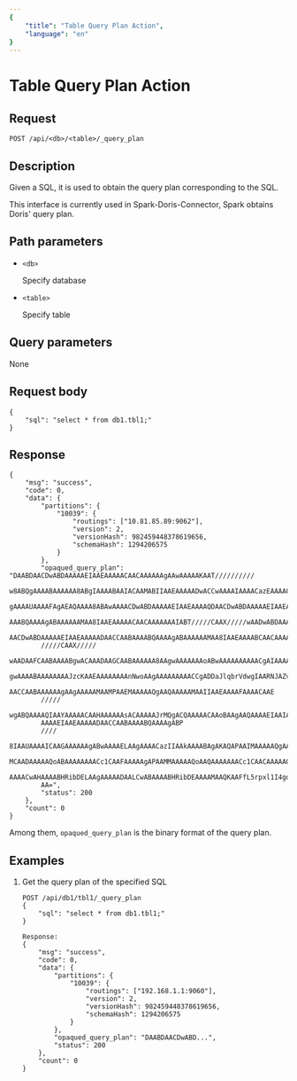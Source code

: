 ```yaml
---
{
    "title": "Table Query Plan Action",
    "language": "en"
}
---
```


<!-- 
Licensed to the Apache Software Foundation (ASF) under one
or more contributor license agreements.  See the NOTICE file
distributed with this work for additional information
regarding copyright ownership.  The ASF licenses this file
to you under the Apache License, Version 2.0 (the
"License"); you may not use this file except in compliance
with the License.  You may obtain a copy of the License at

  http://www.apache.org/licenses/LICENSE-2.0

Unless required by applicable law or agreed to in writing,
software distributed under the License is distributed on an
"AS IS" BASIS, WITHOUT WARRANTIES OR CONDITIONS OF ANY
KIND, either express or implied.  See the License for the
specific language governing permissions and limitations
under the License.
-->

# Table Query Plan Action

## Request

`POST /api/<db>/<table>/_query_plan`

## Description

Given a SQL, it is used to obtain the query plan corresponding to the SQL.

This interface is currently used in Spark-Doris-Connector, Spark obtains Doris' query plan.
    
## Path parameters

* `<db>`

    Specify database
    
* `<table>`

    Specify table

## Query parameters

None

## Request body

```
{
	"sql": "select * from db1.tbl1;"
}
```

## Response

```
{
	"msg": "success",
	"code": 0,
	"data": {
		"partitions": {
			"10039": {
				"routings": ["10.81.85.89:9062"],
				"version": 2,
				"versionHash": 982459448378619656,
				"schemaHash": 1294206575
			}
		},
		"opaqued_query_plan": "DAABDAACDwABDAAAAAEIAAEAAAAACAACAAAAAAgAAwAAAAAKAAT//////////
		w8ABQgAAAABAAAAAA8ABgIAAAABAAIACAAMABIIAAEAAAAADwACCwAAAAIAAAACazEAAAACazIPAAMIAAAAA
		gAAAAUAAAAFAgAEAQAAAA8ABAwAAAACDwABDAAAAAEIAAEAAAAQDAACDwABDAAAAAEIAAEAAAAADAACCAABA
		AAABQAAAAgABAAAAAAMAA8IAAEAAAAACAACAAAAAAAIABT/////CAAX/////wAADwABDAAAAAEIAAEAAAAQD
		AACDwABDAAAAAEIAAEAAAAADAACCAABAAAABQAAAAgABAAAAAAMAA8IAAEAAAABCAACAAAAAAAIABT
		/////CAAX/////
		wAADAAFCAABAAAABgwACAAADAAGCAABAAAAAA8AAgwAAAAAAAoABwAAAAAAAAAACgAIAAAAAAAAAAAADQACC
		gwAAAABAAAAAAAAJzcKAAEAAAAAAAAnNwoAAgAAAAAAAAACCgADDaJlqbrVdwgIAARNJAZvAAwAAw8AAQwAA
		AACCAABAAAAAAgAAgAAAAAMAAMPAAEMAAAAAQgAAQAAAAAMAAIIAAEAAAAFAAAACAAE
		/////
		wgABQAAAAQIAAYAAAAACAAHAAAAAAsACAAAAAJrMQgACQAAAAACAAoBAAgAAQAAAAEIAAIAAAAADAADDwABDA
		AAAAEIAAEAAAAADAACCAABAAAABQAAAAgABP
		////
		8IAAUAAAAICAAGAAAAAAgABwAAAAELAAgAAAACazIIAAkAAAABAgAKAQAPAAIMAAAAAQgAAQAAAAAIAAIAAAA
		MCAADAAAAAQoABAAAAAAAACc1CAAFAAAAAgAPAAMMAAAAAQoAAQAAAAAAACc1CAACAAAAAQgAAwAAAAIIAAQA
		AAAACwAHAAAABHRibDELAAgAAAAADAALCwABAAAABHRibDEAAAAMAAQKAAFfL5rpxl1I4goAArgs6f+h6eMxA
		AA=",
		"status": 200
	},
	"count": 0
}
```

Among them, `opaqued_query_plan` is the binary format of the query plan.
    
## Examples

1. Get the query plan of the specified SQL

    ```
    POST /api/db1/tbl1/_query_plan
    {
        "sql": "select * from db1.tbl1;"
    }
    
    Response:
    {
    	"msg": "success",
    	"code": 0,
    	"data": {
    		"partitions": {
    			"10039": {
    				"routings": ["192.168.1.1:9060"],
    				"version": 2,
    				"versionHash": 982459448378619656,
    				"schemaHash": 1294206575
    			}
    		},
    		"opaqued_query_plan": "DAABDAACDwABD...",
    		"status": 200
    	},
    	"count": 0
    }
    ```
